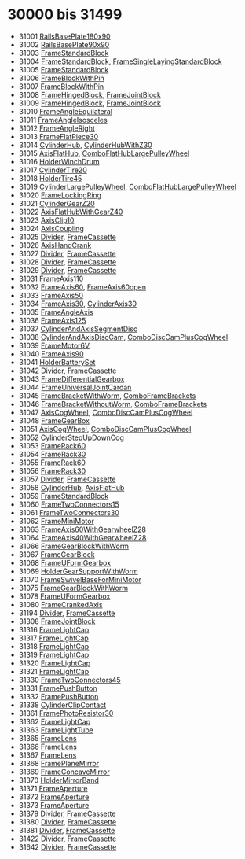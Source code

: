 # 30000 bis 31499
- 31001 [RailsBasePlate180x90](Elements/RailsBasePlate180x90.md)
- 31002 [RailsBasePlate90x90](Elements/RailsBasePlate90x90.md)
- 31003 [FrameStandardBlock](Elements/FrameStandardBlock.md)
- 31004 [FrameStandardBlock](Elements/FrameStandardBlock.md), [FrameSingleLayingStandardBlock](Elements/FrameSingleLayingStandardBlock.md)
- 31005 [FrameStandardBlock](Elements/FrameStandardBlock.md)
- 31006 [FrameBlockWithPin](Elements/FrameBlockWithPin.md)
- 31007 [FrameBlockWithPin](Elements/FrameBlockWithPin.md)
- 31008 [FrameHingedBlock](Elements/FrameHingedBlock.md), [FrameJointBlock](Elements/FrameJointBlock.md)
- 31009 [FrameHingedBlock](Elements/FrameHingedBlock.md), [FrameJointBlock](Elements/FrameJointBlock.md)
- 31010 [FrameAngleEquilateral](Elements/FrameAngleEquilateral.md)
- 31011 [FrameAngleIsosceles](Elements/FrameAngleIsosceles.md)
- 31012 [FrameAngleRight](Elements/FrameAngleRight.md)
- 31013 [FrameFlatPiece30](Elements/FrameFlatPiece30.md)
- 31014 [CylinderHub](Elements/CylinderHub.md), [CylinderHubWithZ30](Elements/CylinderHubWithZ30.md)
- 31015 [AxisFlatHub](Elements/AxisFlatHub.md), [ComboFlatHubLargePulleyWheel](Elements/ComboFlatHubLargePulleyWheel.md)
- 31016 [HolderWinchDrum](Elements/HolderWinchDrum.md)
- 31017 [CylinderTire20](Elements/CylinderTire20.md)
- 31018 [HolderTire45](Elements/HolderTire45.md)
- 31019 [CylinderLargePulleyWheel](Elements/CylinderLargePulleyWheel.md), [ComboFlatHubLargePulleyWheel](Elements/ComboFlatHubLargePulleyWheel.md)
- 31020 [FrameLockingRing](Elements/FrameLockingRing.md)
- 31021 [CylinderGearZ20](Elements/CylinderGearZ20.md)
- 31022 [AxisFlatHubWithGearZ40](Elements/AxisFlatHubWithGearZ40.md)
- 31023 [AxisClip10](Elements/AxisClip10.md)
- 31024 [AxisCoupling](Elements/AxisCoupling.md)
- 31025 [Divider](ModelBase/Divider.md), [FrameCassette](Elements/FrameCassette.md)
- 31026 [AxisHandCrank](Elements/AxisHandCrank.md)
- 31027 [Divider](ModelBase/Divider.md), [FrameCassette](Elements/FrameCassette.md)
- 31028 [Divider](ModelBase/Divider.md), [FrameCassette](Elements/FrameCassette.md)
- 31029 [Divider](ModelBase/Divider.md), [FrameCassette](Elements/FrameCassette.md)
- 31031 [FrameAxis110](Elements/FrameAxis110.md)
- 31032 [FrameAxis60](Elements/FrameAxis60.md), [FrameAxis60open](Elements/FrameAxis60Open.md)
- 31033 [FrameAxis50](Elements/FrameAxis50.md)
- 31034 [FrameAxis30](Elements/FrameAxis30.md), [CylinderAxis30](Elements/CylinderAxis30.md)
- 31035 [FrameAngleAxis](Elements/FrameAngleAxis.md)
- 31036 [FrameAxis125](Elements/FrameAxis125.md)
- 31037 [CylinderAndAxisSegmentDisc](Elements/CylinderAndAxisSegmentDisc.md)
- 31038 [CylinderAndAxisDiscCam](Elements/CylinderAndAxisDiscCam.md), [ComboDiscCamPlusCogWheel](Elements/ComboDiscCamPlusCogWheel.md)
- 31039 [FrameMotor6V](Elements/FrameMotor6V.md)
- 31040 [FrameAxis90](Elements/FrameAxis90.md)
- 31041 [HolderBatterySet](Elements/HolderBatterySet.md)
- 31042 [Divider](ModelBase/Divider.md), [FrameCassette](Elements/FrameCassette.md)
- 31043 [FrameDifferentialGearbox](Elements/FrameDifferentialGearbox.md)
- 31044 [FrameUniversalJointCardan](Elements/FrameUniversalJointCardan.md)
- 31045 [FrameBracketWithWorm](Elements/FrameBracketWithWorm.md), [ComboFrameBrackets](Elements/ComboFrameBrackets.md)
- 31046 [FrameBracketWithoutWorm](Elements/FrameBracketWithoutWorm.md), [ComboFrameBrackets](Elements/ComboFrameBrackets.md)
- 31047 [AxisCogWheel](Elements/AxisCogWheel.md), [ComboDiscCamPlusCogWheel](Elements/ComboDiscCamPlusCogWheel.md)
- 31048 [FrameGearBox](Elements/FrameGearBox.md)
- 31051 [AxisCogWheel](Elements/AxisCogWheel.md), [ComboDiscCamPlusCogWheel](Elements/ComboDiscCamPlusCogWheel.md)
- 31052 [CylinderStepUpDownCog](Elements/CylinderStepUpDownCog.md)
- 31053 [FrameRack60](Elements/FrameRack60.md)
- 31054 [FrameRack30](Elements/FrameRack30.md)
- 31055 [FrameRack60](Elements/FrameRack60.md)
- 31056 [FrameRack30](Elements/FrameRack30.md)
- 31057 [Divider](ModelBase/Divider.md), [FrameCassette](Elements/FrameCassette.md)
- 31058 [CylinderHub](Elements/CylinderHub.md), [AxisFlatHub](Elements/AxisFlatHub.md)
- 31059 [FrameStandardBlock](Elements/FrameStandardBlock.md)
- 31060 [FrameTwoConnectors15](Elements/FrameTwoConnectors15.md)
- 31061 [FrameTwoConnectors30](Elements/FrameTwoConnectors30.md)
- 31062 [FrameMiniMotor](Elements/FrameMiniMotor.md)
- 31063 [FrameAxis60WithGearwheelZ28](Elements/FrameAxis60WithGearwheelZ28.md)
- 31064 [FrameAxis40WithGearwheelZ28](Elements/FrameAxis40WithGearwheelZ28.md)
- 31066 [FrameGearBlockWithWorm](Elements/FrameGearBlockWithWorm.md)
- 31067 [FrameGearBlock](Elements/FrameGearBlock.md)
- 31068 [FrameUFormGearbox](Elements/FrameUFormGearbox.md)
- 31069 [HolderGearSupportWithWorm](Elements/HolderGearSupportWithWorm.md)
- 31070 [FrameSwivelBaseForMiniMotor](Elements/FrameSwivelBaseForMiniMotor.md)
- 31075 [FrameGearBlockWithWorm](Elements/FrameGearBlockWithWorm.md)
- 31078 [FrameUFormGearbox](Elements/FrameUFormGearbox.md)
- 31080 [FrameCrankedAxis](Elements/FrameCrankedAxis.md)
- 31194 [Divider](ModelBase/Divider.md), [FrameCassette](Elements/FrameCassette.md)
- 31308 [FrameJointBlock](Elements/FrameJointBlock.md)
- 31316 [FrameLightCap](Elements/FrameLightCap.md)
- 31317 [FrameLightCap](Elements/FrameLightCap.md)
- 31318 [FrameLightCap](Elements/FrameLightCap.md)
- 31319 [FrameLightCap](Elements/FrameLightCap.md)
- 31320 [FrameLightCap](Elements/FrameLightCap.md)
- 31321 [FrameLightCap](Elements/FrameLightCap.md)
- 31330 [FrameTwoConnectors45](Elements/FrameTwoConnectors45.md)
- 31331 [FramePushButton](Elements/FramePushButton.md)
- 31332 [FramePushButton](Elements/FramePushButton.md)
- 31338 [CylinderClipContact](Elements/CylinderClipContact.md)
- 31361 [FramePhotoResistor30](Elements/FramePhotoResistor30.md)
- 31362 [FrameLightCap](Elements/FrameLightCap.md)
- 31363 [FrameLightTube](Elements/FrameLightTube.md)
- 31365 [FrameLens](Elements/FrameLens.md)
- 31366 [FrameLens](Elements/FrameLens.md)
- 31367 [FrameLens](Elements/FrameLens.md)
- 31368 [FramePlaneMirror](Elements/FramePlaneMirror.md)
- 31369 [FrameConcaveMirror](Elements/FrameConcaveMirror.md)
- 31370 [HolderMirrorBand](Elements/HolderMirrorBand.md)
- 31371 [FrameAperture](Elements/FrameAperture.md)
- 31372 [FrameAperture](Elements/FrameAperture.md)
- 31373 [FrameAperture](Elements/FrameAperture.md)
- 31379 [Divider](ModelBase/Divider.md), [FrameCassette](Elements/FrameCassette.md)
- 31380 [Divider](ModelBase/Divider.md), [FrameCassette](Elements/FrameCassette.md)
- 31381 [Divider](ModelBase/Divider.md), [FrameCassette](Elements/FrameCassette.md)
- 31422 [Divider](ModelBase/Divider.md), [FrameCassette](Elements/FrameCassette.md)
- 31642 [Divider](ModelBase/Divider.md), [FrameCassette](Elements/FrameCassette.md)
